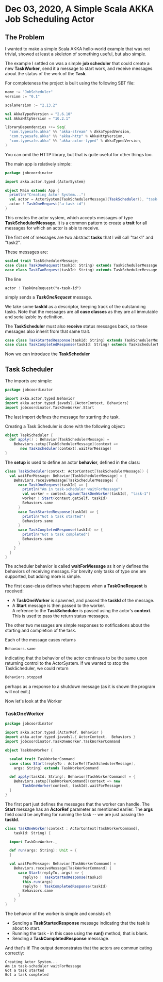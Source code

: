 # Dec 03, 2020,  A Simple Scala AKKA Job Scheduling Actor

## The Problem
I wanted to make a simple Scala AKKA hello-world example that was
not trivial, showed at least a skeleton of something useful, but also simple.

The example I settled on was a simple **job scheduler** that could create a new **TaskWorker**, send it a message to start work, and receive
messages about the status of the work of the **Task**.

For completeness the project is built using the following SBT file:
```scala
name := "JobScheduler"
version := "0.1"

scalaVersion := "2.13.2"

val AkkaTypedVersion = "2.6.10"
val AkkaHttpVersion = "10.2.1"

libraryDependencies ++= Seq(
  "com.typesafe.akka" %% "akka-stream" % AkkaTypedVersion,
  "com.typesafe.akka" %% "akka-http" % AkkaHttpVersion,
  "com.typesafe.akka" %% "akka-actor-typed" % AkkaTypedVersion,
)
```

You can omit the HTTP library, but that is quite useful for other things too.

The main app is relatively simple:
```scala
package jobcoordinator

import akka.actor.typed.{ActorSystem}

object Main extends App {
  println("Creating Actor System...")
  val actor = ActorSystem[TaskSchedulerMessage](TaskScheduler(), "task-scheduler")
  actor ! TaskOneRequest("a-task-id")
}
```

This creates the actor system, which accepts messages of type **TaskSchedulerMessage**.
It is a common pattern to create a **trait** for all messages for which an actor is able to receive.

The first set of messages are two abstract **tasks** that I will call "task1" and "task2".

These messages are:
```scala
sealed trait TaskSchedulerMessage;
case class TaskOneRequest(taskId: String) extends TaskSchedulerMessage
case class TaskTwoRequest(taskId: String) extends TaskSchedulerMessage
```

The line
```
actor ! TaskOneRequest("a-task-id")
```
simply sends a ***TaskOneRequest*** message.


We take some **taskId** as a descriptor, keeping track of the outstanding tasks.
Note that the messages are all **case classes** as they are all immutable and serializable by definition.

The **TaskScheduler** must also **receive** status messages back, so these messages also inherit from that same trait.

```scala
case class TaskStartedResponse(taskId: String) extends TaskSchedulerMessage
case class TaskCompletedResponse(taskId: String) extends TaskSchedulerMessage
```

Now we can introduce the **TaskScheduler**

## Task Scheduler

The imports are simple:
```scala
package jobcoordinator

import akka.actor.typed.Behavior
import akka.actor.typed.javadsl.{ActorContext, Behaviors}
import jobcoordinator.TaskOneWorker.Start
```
The last import defines the message for starting the task.

Creating a Task Scheduler is done with the following object:
```scala
object TaskScheduler {
  def apply() : Behavior[TaskSchedulerMessage] =
    Behaviors.setup[TaskSchedulerMessage](context =>
       new TaskScheduler(context).waitForMessage)
}
```
The **setup** is used to define an actor **behavior**, defined in the class:
```scala
class TaskScheduler(context: ActorContext[TaskSchedulerMessage]) {
  val waitForMessage: Behavior[TaskSchedulerMessage] = {
    Behaviors.receiveMessage[TaskSchedulerMessage] {
      case TaskOneRequest(taskId) => {
        println("Am in task-scheduler waitForMessage")
        val worker = context.spawn(TaskOneWorker(taskId), "task-1")
        worker ! Start(context.getSelf, taskId)
        Behaviors.same
      }
      case TaskStartedResponse(taskId) => {
        println("Got a task started")
        Behaviors.same
      }
      case TaskCompletedResponse(taskId) => {
        println("Got a task completed")
        Behaviors.same
      }
    }
  }
}
```

The scheduler behavior is called **waitForMessage** as it only defines
the behaviors of receiving messags.
For brevity only tasks of type one are supported, but adding more is simple.

The first case-class defines what happens when a **TaskOneRequest** is received:
* A **TaskOneWorker** is spawned, and passed the **taskId** of the message.
* A **Start** message is then passed to the worker.  
A refrence to the **TaskScheduler** is passed using the actor's **context**.
This is used to pass the return status messages.

The other two messages are simple responses to notifications about the starting and completion of the task.

Each of the message cases returns
```scala
Behaviors.same
```
indicating that the behavior of the actor continues to be the same upon returning control to the ActorSystem.
If we wanted to stop the TaskScheduler, we could return
```scala
Behaviors.stopped
```
perhaps as a response to a shutdown message (as it is shown the program will not exit.)

Now let's look at the Worker

### TaskOneWorker
```scala
package jobcoordinator

import akka.actor.typed.{ActorRef, Behavior }
import akka.actor.typed.javadsl.{ ActorContext,  Behaviors }
import jobcoordinator.TaskOneWorker.TaskWorkerCommand

object TaskOneWorker {

  sealed trait TaskWorkerCommand
  case class Start(replyTo : ActorRef[TaskSchedulerMessage],
    args: String) extends TaskWorkerCommand

  def apply(taskId: String): Behavior[TaskWorkerCommand] = {
    Behaviors.setup[TaskWorkerCommand](context => new
        TaskOneWorker(context, taskId).waitForMessage)
  }
}
```
The first part just defines the messages that the worker can handle.
The **Start** message has an **ActorRef** parameter as mentioned earlier.
The **args** field could be anything for running the task -- we are just passing the **taskId**.

```scala
class TaskOneWorker(context : ActorContext[TaskWorkerCommand],
    taskId: String) {

  import TaskOneWorker._

  def run(args: String): Unit = {
  }

  val waitForMessage: Behavior[TaskWorkerCommand] =
    Behaviors.receiveMessage[TaskWorkerCommand] {
      case Start(replyTo, args) => {
        replyTo ! TaskStartedResponse(taskId)
        this.run(args)
        replyTo ! TaskCompletedResponse(taskId)
        Behaviors.same
      }
    }
}
```
The behavior of the worker is simple and consists of:
* Sending a **TaskStartedResponse** message indicating that the task is about to start.
* Running the task - in this case using the **run()** method, that is blank.
* Sending a **TaskCompletedResponse** messsage.

And that's it!
The output demonstrates that the actors are communicating correctly:
```
Creating Actor System...
Am in task-scheduler waitForMessage
Got a task started
Got a task completed
```
